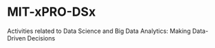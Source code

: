 # MIT-xPRO-DSx
Activities related to Data Science and Big Data Analytics: Making Data-Driven Decisions
